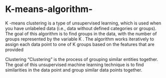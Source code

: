 # K-means-algorithm-
K -means clustering is a type of unsupervised learning, which is used when you have unlabeled data (i.e., data without defined categories or groups).  
The goal of this algorithm is to find groups in the data, with the number of groups represented by the variable  K . The algorithm works iteratively 
to assign each data point to one of  K  groups based on the features that are provided

Clustering 
“Clustering” is the process of grouping similar entities together. The goal of this unsupervised machine learning technique is to find similarities
in the data point and group similar data points together. 
